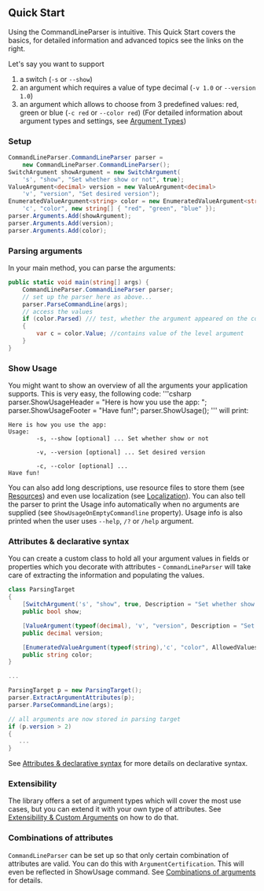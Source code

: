 ## Quick Start

Using the CommandLineParser is intuitive. This Quick Start covers the basics, for detailed information and advanced topics see the links on the right. 

Let's say you want to support
 1. a switch (`-s` or `--show`)
 2. an argument which requires a value of type decimal (`-v 1.0` or `--version 1.0`) 
 3. an argument which allows to choose from 3 predefined values: red, green or blue (`-c red` or `--color red`)
(For detailed information about argument types and settings, see [Argument Types](https://github.com/j-maly/CommandLineParser/wiki/Argument-types))

### Setup

```csharp
CommandLineParser.CommandLineParser parser = 
    new CommandLineParser.CommandLineParser();
SwitchArgument showArgument = new SwitchArgument(
    's', "show", "Set whether show or not", true);
ValueArgument<decimal> version = new ValueArgument<decimal>
    'v', "version", "Set desired version");
EnumeratedValueArgument<string> color = new EnumeratedValueArgument<string>
    'c', "color", new string[] { "red", "green", "blue" });
parser.Arguments.Add(showArgument);
parser.Arguments.Add(version);
parser.Arguments.Add(color);
```

### Parsing arguments 

In your main method, you can parse the arguments: 
```csharp
public static void main(string[] args) {
    CommandLineParser.CommandLineParser parser; 
    // set up the parser here as above...  
    parser.ParseCommandLine(args); 
    // access the values 
    if (color.Parsed) /// test, whether the argument appeared on the command line
    {
        var c = color.Value; //contains value of the level argument
    }  
}
```

### Show Usage 
You might want to show an overview of all the arguments your application supports. This is very easy, the following code: 
'''csharp
parser.ShowUsageHeader = "Here is how you use the app: ";
parser.ShowUsageFooter = "Have fun!";
parser.ShowUsage();
'''
will print: 
```
Here is how you use the app:
Usage:
        -s, --show [optional] ... Set whether show or not
   
        -v, --version [optional] ... Set desired version

        -c, --color [optional] ...
Have fun!
```

You can also add long descriptions, use resource files to store them (see [Resources](https://github.com/j-maly/CommandLineParser/wiki/Localization,-resources)) and even use localization (see [Localization](https://github.com/j-maly/CommandLineParser/wiki/Localization,-resources)). 
You can also tell the parser to print the Usage info automatically when no arguments are supplied (see `ShowUsageOnEmptyCommandline` property). Usage info is also printed when the user uses `--help`, `/?` or `/help` argument.

### Attributes & declarative syntax

You can create a custom class to hold all your argument values in fields or properties which you decorate with attributes - `CommandLineParser` will take care of extracting the information and populating the values. 

```csharp 
class ParsingTarget
{
    [SwitchArgument('s', "show", true, Description = "Set whether show or not")]
    public bool show;

    [ValueArgument(typeof(decimal), 'v', "version", Description = "Set desired version")]
    public decimal version;

    [EnumeratedValueArgument(typeof(string),'c', "color", AllowedValues = "red;green;blue")]
    public string color;
}

...

ParsingTarget p = new ParsingTarget();
parser.ExtractArgumentAttributes(p);
parser.ParseCommandLine(args);

// all arguments are now stored in parsing target
if (p.version > 2)
{
   ... 
}
```

See [Attributes & declarative syntax](https://github.com/j-maly/CommandLineParser/wiki/Attributes-&--declarative-syntax) for more details on declarative syntax. 

### Extensibility

The library offers a set of argument types which will cover the most use cases, but you can extend it with your own type of attributes. See [Extensibility & Custom Arguments](https://github.com/j-maly/CommandLineParser/wiki/Extensibility-&-custom-arguments) on how to do that. 

### Combinations of attributes

`CommandLineParser` can be set up so that only certain combination of attributes are valid. You can do this with `ArgumentCertification`. This will even be reflected in ShowUsage command. See [Combinations of arguments](https://github.com/j-maly/CommandLineParser/wiki/Combinations-of-arguments) for details. 


